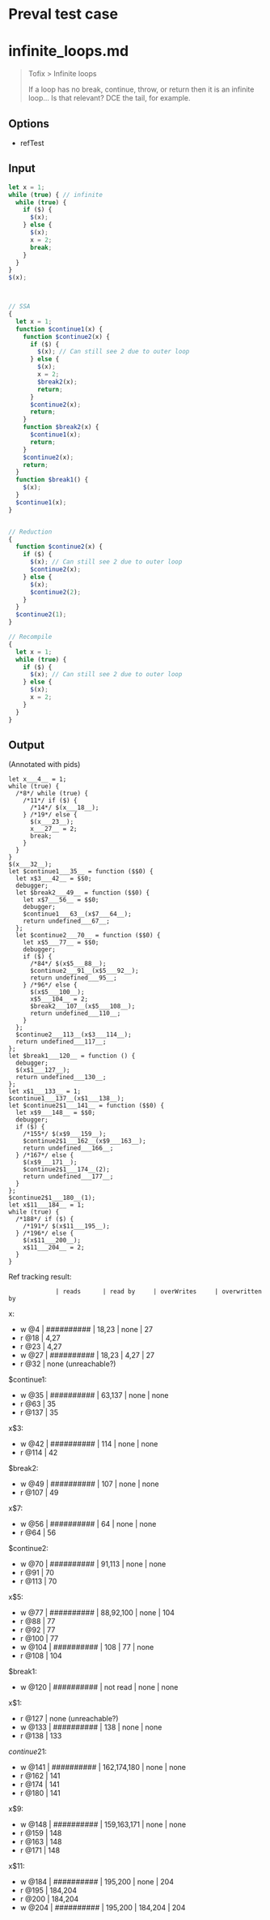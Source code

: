 # Preval test case

# infinite_loops.md

> Tofix > Infinite loops
>
> If a loop has no break, continue, throw, or return then it is an infinite loop... Is that relevant? DCE the tail, for example.

## Options

- refTest

## Input

`````js filename=intro
let x = 1;
while (true) { // infinite
  while (true) {
    if ($) {
      $(x);
    } else {
      $(x);
      x = 2;
      break;
    }
  }
}
$(x);



// SSA
{
  let x = 1;
  function $continue1(x) {
    function $continue2(x) {
      if ($) {
        $(x); // Can still see 2 due to outer loop
      } else {
        $(x);
        x = 2;
        $break2(x);
        return;
      }
      $continue2(x);
      return;
    }
    function $break2(x) {
      $continue1(x);
      return;
    }
    $continue2(x);
    return;
  }
  function $break1() {
    $(x);
  }
  $continue1(x);
}


// Reduction
{
  function $continue2(x) {
    if ($) {
      $(x); // Can still see 2 due to outer loop
      $continue2(x);
    } else {
      $(x);
      $continue2(2);
    }
  }
  $continue2(1);
}

// Recompile
{
  let x = 1;
  while (true) {
    if ($) {
      $(x); // Can still see 2 due to outer loop
    } else {
      $(x);
      x = 2;
    }
  }
}
`````

## Output

(Annotated with pids)

`````filename=intro
let x___4__ = 1;
while (true) {
  /*8*/ while (true) {
    /*11*/ if ($) {
      /*14*/ $(x___18__);
    } /*19*/ else {
      $(x___23__);
      x___27__ = 2;
      break;
    }
  }
}
$(x___32__);
let $continue1___35__ = function ($$0) {
  let x$3___42__ = $$0;
  debugger;
  let $break2___49__ = function ($$0) {
    let x$7___56__ = $$0;
    debugger;
    $continue1___63__(x$7___64__);
    return undefined___67__;
  };
  let $continue2___70__ = function ($$0) {
    let x$5___77__ = $$0;
    debugger;
    if ($) {
      /*84*/ $(x$5___88__);
      $continue2___91__(x$5___92__);
      return undefined___95__;
    } /*96*/ else {
      $(x$5___100__);
      x$5___104__ = 2;
      $break2___107__(x$5___108__);
      return undefined___110__;
    }
  };
  $continue2___113__(x$3___114__);
  return undefined___117__;
};
let $break1___120__ = function () {
  debugger;
  $(x$1___127__);
  return undefined___130__;
};
let x$1___133__ = 1;
$continue1___137__(x$1___138__);
let $continue2$1___141__ = function ($$0) {
  let x$9___148__ = $$0;
  debugger;
  if ($) {
    /*155*/ $(x$9___159__);
    $continue2$1___162__(x$9___163__);
    return undefined___166__;
  } /*167*/ else {
    $(x$9___171__);
    $continue2$1___174__(2);
    return undefined___177__;
  }
};
$continue2$1___180__(1);
let x$11___184__ = 1;
while (true) {
  /*188*/ if ($) {
    /*191*/ $(x$11___195__);
  } /*196*/ else {
    $(x$11___200__);
    x$11___204__ = 2;
  }
}
`````

Ref tracking result:

                 | reads      | read by     | overWrites     | overwritten by
x:
  - w @4       | ########## | 18,23       | none           | 27
  - r @18      | 4,27
  - r @23      | 4,27
  - w @27      | ########## | 18,23       | 4,27           | 27
  - r @32      | none (unreachable?)

$continue1:
  - w @35      | ########## | 63,137      | none           | none
  - r @63      | 35
  - r @137     | 35

x$3:
  - w @42      | ########## | 114         | none           | none
  - r @114     | 42

$break2:
  - w @49      | ########## | 107         | none           | none
  - r @107     | 49

x$7:
  - w @56      | ########## | 64          | none           | none
  - r @64      | 56

$continue2:
  - w @70      | ########## | 91,113      | none           | none
  - r @91      | 70
  - r @113     | 70

x$5:
  - w @77      | ########## | 88,92,100   | none           | 104
  - r @88      | 77
  - r @92      | 77
  - r @100     | 77
  - w @104     | ########## | 108         | 77             | none
  - r @108     | 104

$break1:
  - w @120     | ########## | not read    | none           | none

x$1:
  - r @127     | none (unreachable?)
  - w @133     | ########## | 138         | none           | none
  - r @138     | 133

$continue2$1:
  - w @141       | ########## | 162,174,180 | none           | none
  - r @162       | 141
  - r @174       | 141
  - r @180       | 141

x$9:
  - w @148       | ########## | 159,163,171 | none           | none
  - r @159       | 148
  - r @163       | 148
  - r @171       | 148

x$11:
  - w @184       | ########## | 195,200     | none           | 204
  - r @195       | 184,204
  - r @200       | 184,204
  - w @204       | ########## | 195,200     | 184,204        | 204
